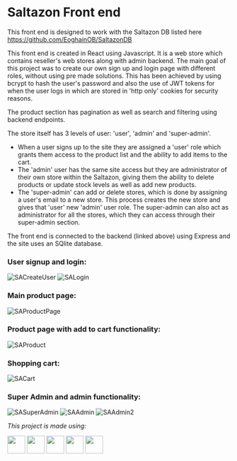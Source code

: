 # Saltazon Front end

This front end is designed to work with the Saltazon DB listed here https://github.com/EoghainOB/SaltazonDB

This front end is created in React using Javascript. It is a web store which contains reseller's web stores along with admin backend. The main goal of this project was to create our own sign up and login page with different roles, without using pre made solutions. This has been achieved by using bcrypt to hash the user's password and also the use of JWT tokens for when the user logs in which are stored in 'http only' cookies for security reasons. 

The product section has pagination as well as search and filtering using backend endpoints.

The store itself has 3 levels of user: 'user', 'admin' and 'super-admin'. 

- When a user signs up to the site they are assigned a 'user' role which grants them access to the product list and the ability to add items to the cart. 
- The 'admin' user has the same site access but they are administrator of their own store within the Saltazon, giving them the ability to delete products or update stock levels as well as add new products.
- The 'super-admin' can add or delete stores, which is done by assigning a user's email to a new store. This process creates the new store and gives that 'user' new 'admin' user role. The super-admin can also act as administrator for all the stores, which they can access through their super-admin section.

The front end is connected to the backend (linked above) using Express and the site uses an SQlite database.

### User signup and login:
![SACreateUser](https://user-images.githubusercontent.com/110406695/223056124-34a9ced9-42b0-480f-9101-d61233a145f7.jpg)
![SALogin](https://user-images.githubusercontent.com/110406695/223056129-2a1c40a3-bddb-47c5-9fd3-638c5736a8b0.jpg)

### Main product page:
![SAProductPage](https://user-images.githubusercontent.com/110406695/223056155-b9f19113-10d6-4479-a330-5e0b3e56d7da.jpg)

### Product page with add to cart functionality:
![SAProduct](https://user-images.githubusercontent.com/110406695/223056153-7728c4cd-2356-4587-bf21-6f26820b11bb.jpg)

### Shopping cart:
![SACart](https://user-images.githubusercontent.com/110406695/223056150-b8f32b7b-88cb-4781-9d25-c59c1cd7a203.jpg)


### Super Admin and admin functionality:
![SASuperAdmin](https://user-images.githubusercontent.com/110406695/223056135-4eb9cbed-27d9-4234-808a-facc6ccd6914.jpg)
![SAAdmin](https://user-images.githubusercontent.com/110406695/223056141-49f92a7a-ad8b-43cb-9530-4de06f4d1685.jpg)
![SAAdmin2](https://user-images.githubusercontent.com/110406695/223056146-4d26705c-75e3-427b-844b-4f6a394d6d9b.jpg)


<i>This project is made using: </i>

<div>
    <img height=40 src="https://cdn.jsdelivr.net/gh/devicons/devicon/icons/javascript/javascript-original.svg"/>
    <img height=40 src="https://cdn.jsdelivr.net/gh/devicons/devicon/icons/nodejs/nodejs-original.svg" />
    <img height=40 src="https://cdn.jsdelivr.net/gh/devicons/devicon/icons/react/react-original.svg" />
    <img height=40 src="https://cdn.jsdelivr.net/gh/devicons/devicon/icons/html5/html5-original.svg" />
    <img height=40 src="https://cdn.jsdelivr.net/gh/devicons/devicon/icons/css3/css3-original.svg" />
</div>
